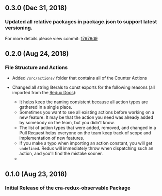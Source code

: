 ## 0.3.0 (Dec 31, 2018)

### Updated all relative packages in package.json to support latest versioning.
For more details please view commit: [17978d9](https://github.com/mmajdanski/cra-redux-observable/commit/17978d98b1dbfcbaf07a17f627afb13d41ae4515)

## 0.2.0 (Aug 24, 2018)

### File Structure and Actions

* Added `/src/actions/` folder that contains all of the Counter Actions
* Changed all string literals to const exports for the following reasons (all imported from the [Redux Docs](https://redux.js.org/recipes/reducingboilerplate)):

	* It helps keep the naming consistent because all action types are gathered in a single place.
	* Sometimes you want to see all existing actions before working on a new feature. It may be that the action you need was already added by somebody on the team, but you didn't know.
	* The list of action types that were added, removed, and changed in a Pull Request helps everyone on the team keep track of scope and implementation of new features.
	* If you make a typo when importing an action constant, you will get `undefined`. Redux will immediately throw when dispatching such an action, and you'll find the mistake sooner.
	* 
## 0.1.0 (Aug 23, 2018)

### Initial Release of the cra-redux-observable Package
